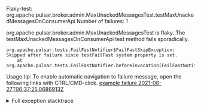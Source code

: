         
Flaky-test: org.apache.pulsar.broker.admin.MaxUnackedMessagesTest.testMaxUnackedMessagesOnConsumerApi
Number of failures: 1

org.apache.pulsar.broker.admin.MaxUnackedMessagesTest is flaky. The testMaxUnackedMessagesOnConsumerApi test method fails sporadically.

```
org.apache.pulsar.tests.FailFastNotifier$FailFastSkipException: Skipped after failure since testFailFast system property is set.
	at org.apache.pulsar.tests.FailFastNotifier.beforeInvocation(FailFastNotifier.java:88)

```

Usage tip: To enable automatic navigation to failure message, open the following links with CTRL/CMD-click.
[example failure 2021-08-27T06:37:25.0686913Z](https://github.com/apache/pulsar/runs/3440411059?check_suite_focus=true#step:9:687)


<details>
<summary>Full exception stacktrace</summary>
<code><pre>
org.apache.pulsar.tests.FailFastNotifier$FailFastSkipException: Skipped after failure since testFailFast system property is set.
	at org.apache.pulsar.tests.FailFastNotifier.beforeInvocation(FailFastNotifier.java:88)

</pre></code>
</details>

